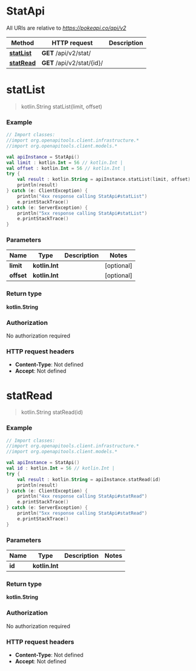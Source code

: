 # StatApi

All URIs are relative to *https://pokeapi.co/api/v2*

Method | HTTP request | Description
------------- | ------------- | -------------
[**statList**](StatApi.md#statList) | **GET** /api/v2/stat/ | 
[**statRead**](StatApi.md#statRead) | **GET** /api/v2/stat/{id}/ | 


<a name="statList"></a>
# **statList**
> kotlin.String statList(limit, offset)



### Example
```kotlin
// Import classes:
//import org.openapitools.client.infrastructure.*
//import org.openapitools.client.models.*

val apiInstance = StatApi()
val limit : kotlin.Int = 56 // kotlin.Int | 
val offset : kotlin.Int = 56 // kotlin.Int | 
try {
    val result : kotlin.String = apiInstance.statList(limit, offset)
    println(result)
} catch (e: ClientException) {
    println("4xx response calling StatApi#statList")
    e.printStackTrace()
} catch (e: ServerException) {
    println("5xx response calling StatApi#statList")
    e.printStackTrace()
}
```

### Parameters

Name | Type | Description  | Notes
------------- | ------------- | ------------- | -------------
 **limit** | **kotlin.Int**|  | [optional]
 **offset** | **kotlin.Int**|  | [optional]

### Return type

**kotlin.String**

### Authorization

No authorization required

### HTTP request headers

 - **Content-Type**: Not defined
 - **Accept**: Not defined

<a name="statRead"></a>
# **statRead**
> kotlin.String statRead(id)



### Example
```kotlin
// Import classes:
//import org.openapitools.client.infrastructure.*
//import org.openapitools.client.models.*

val apiInstance = StatApi()
val id : kotlin.Int = 56 // kotlin.Int | 
try {
    val result : kotlin.String = apiInstance.statRead(id)
    println(result)
} catch (e: ClientException) {
    println("4xx response calling StatApi#statRead")
    e.printStackTrace()
} catch (e: ServerException) {
    println("5xx response calling StatApi#statRead")
    e.printStackTrace()
}
```

### Parameters

Name | Type | Description  | Notes
------------- | ------------- | ------------- | -------------
 **id** | **kotlin.Int**|  |

### Return type

**kotlin.String**

### Authorization

No authorization required

### HTTP request headers

 - **Content-Type**: Not defined
 - **Accept**: Not defined

